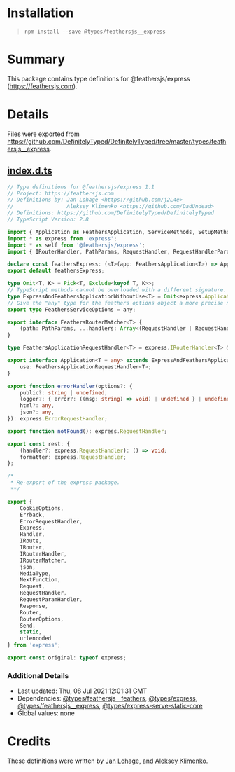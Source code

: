 # Installation
> `npm install --save @types/feathersjs__express`

# Summary
This package contains type definitions for @feathersjs/express (https://feathersjs.com).

# Details
Files were exported from https://github.com/DefinitelyTyped/DefinitelyTyped/tree/master/types/feathersjs__express.
## [index.d.ts](https://github.com/DefinitelyTyped/DefinitelyTyped/tree/master/types/feathersjs__express/index.d.ts)
````ts
// Type definitions for @feathersjs/express 1.1
// Project: https://feathersjs.com
// Definitions by: Jan Lohage <https://github.com/j2L4e>
//                 Aleksey Klimenko <https://github.com/DadUndead>
// Definitions: https://github.com/DefinitelyTyped/DefinitelyTyped
// TypeScript Version: 2.8

import { Application as FeathersApplication, ServiceMethods, SetupMethod } from '@feathersjs/feathers';
import * as express from 'express';
import * as self from '@feathersjs/express';
import { IRouterHandler, PathParams, RequestHandler, RequestHandlerParams } from 'express-serve-static-core';

declare const feathersExpress: (<T>(app: FeathersApplication<T>) => Application<T>) & typeof self;
export default feathersExpress;

type Omit<T, K> = Pick<T, Exclude<keyof T, K>>;
// TypeScript methods cannot be overloaded with a different signature. Derive two application types without the use methods.
type ExpressAndFeathersApplicationWithoutUse<T> = Omit<express.Application, 'use'> & Omit<FeathersApplication<T>, 'use'>;
// Give the "any" type for the feathers options object a more precise name.
export type FeathersServiceOptions = any;

export interface FeathersRouterMatcher<T> {
    (path: PathParams, ...handlers: Array<(RequestHandler | RequestHandlerParams | Partial<ServiceMethods<any> & SetupMethod> | Application)>): T;
}

type FeathersApplicationRequestHandler<T> = express.IRouterHandler<T> & FeathersRouterMatcher<T> & ((...handlers: RequestHandlerParams[]) => T);

export interface Application<T = any> extends ExpressAndFeathersApplicationWithoutUse<T> {
    use: FeathersApplicationRequestHandler<T>;
}

export function errorHandler(options?: {
    public?: string | undefined,
    logger?: { error?: ((msg: string) => void) | undefined } | undefined,
    html?: any,
    json?: any,
}): express.ErrorRequestHandler;

export function notFound(): express.RequestHandler;

export const rest: {
    (handler?: express.RequestHandler): () => void;
    formatter: express.RequestHandler;
};

/*
 * Re-export of the express package.
 **/

export {
    CookieOptions,
    Errback,
    ErrorRequestHandler,
    Express,
    Handler,
    IRoute,
    IRouter,
    IRouterHandler,
    IRouterMatcher,
    json,
    MediaType,
    NextFunction,
    Request,
    RequestHandler,
    RequestParamHandler,
    Response,
    Router,
    RouterOptions,
    Send,
    static,
    urlencoded
} from 'express';

export const original: typeof express;

````

### Additional Details
 * Last updated: Thu, 08 Jul 2021 12:01:31 GMT
 * Dependencies: [@types/feathersjs__feathers](https://npmjs.com/package/@types/feathersjs__feathers), [@types/express](https://npmjs.com/package/@types/express), [@types/feathersjs__express](https://npmjs.com/package/@types/feathersjs__express), [@types/express-serve-static-core](https://npmjs.com/package/@types/express-serve-static-core)
 * Global values: none

# Credits
These definitions were written by [Jan Lohage](https://github.com/j2L4e), and [Aleksey Klimenko](https://github.com/DadUndead).
